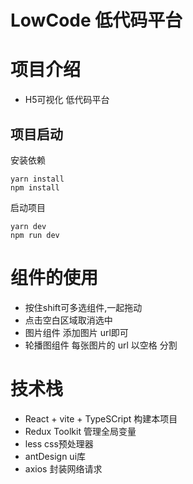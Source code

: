 # LowCode 低代码平台 

# 项目介绍
- H5可视化 低代码平台
## 项目启动
安装依赖
```
yarn install
npm install
```
启动项目
```
yarn dev
npm run dev
```

# 组件的使用
- 按住shift可多选组件,一起拖动
- 点击空白区域取消选中
- 图片组件 添加图片 url即可
- 轮播图组件 每张图片的 url 以空格 分割

# 技术栈
- React + vite + TypeSCript 构建本项目
- Redux Toolkit 管理全局变量
- less css预处理器
- antDesign ui库
- axios 封装网络请求

